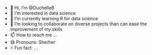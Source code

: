- 👋 Hi, I’m @DuchelleB
- 👀 I’m interested in data science
- 🌱 I’m currently learning R for data science
- 💞️ I’m looking to collaborate on diverse projects than can ease the improvement of my skills
- 📫 How to reach me ...
- 😄 Pronouns: She/her
- ⚡ Fun fact: ...

<!---
DuchelleB/DuchelleB is a ✨ special ✨ repository because its `README.md` (this file) appears on your GitHub profile.
You can click the Preview link to take a look at your changes.
--->
